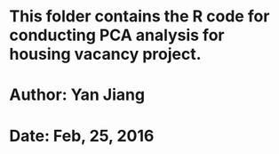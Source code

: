 # This folder contains the R code for conducting PCA analysis for housing vacancy project.
# Author: Yan Jiang
# Date: Feb, 25, 2016
